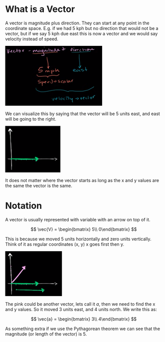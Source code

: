 # What is a Vector

A vector is magnitude plus direction. They can start at any point in the coordinate space. E.g. if we had 5 kph but no direction that would not be a vector, but if we say 5 kph due east this is now a vector and we would say velocity instead of speed.

![image.png](Subject-Notes/Computing/What%20is%20a%20Vector/image.png)

We can visualize this by saying that the vector will be 5 units east, and east will be going to the right.

![image.png](Subject-Notes/Computing/What%20is%20a%20Vector/image%201.png)

It does not matter where the vector starts as long as the x and y values are the same the vector is the same.

# Notation

A vector is usually represented with variable with an arrow on top of it. 

$$
\vec{V} = \begin{bmatrix}  5\\ 0\end{bmatrix}
$$

This is because we moved 5 units horizontally and zero units vertically. Think of it as regular coordinates (x, y) x goes first then y.

![image.png](Subject-Notes/Computing/What%20is%20a%20Vector/image%202.png)

The pink could be another vector, lets call it $a$, then we need to find the x and y values. So it moved 3 units east, and 4 units north. We write this as:

$$
\vec{a} = \begin{bmatrix}  3\\ 4\end{bmatrix}
$$

As something extra if we use the Pythagorean theorem we can see that the magnitude (or length of the vector) is 5.
